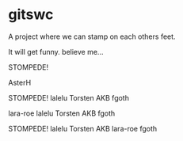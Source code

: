 # gitswc
A project where we can stamp on each others feet.

It will get funny. believe me...

STOMPEDE!






















AsterH



STOMPEDE! lalelu Torsten AKB fgoth


lara-roe lalelu Torsten AKB fgoth

STOMPEDE! lalelu Torsten AKB lara-roe fgoth


